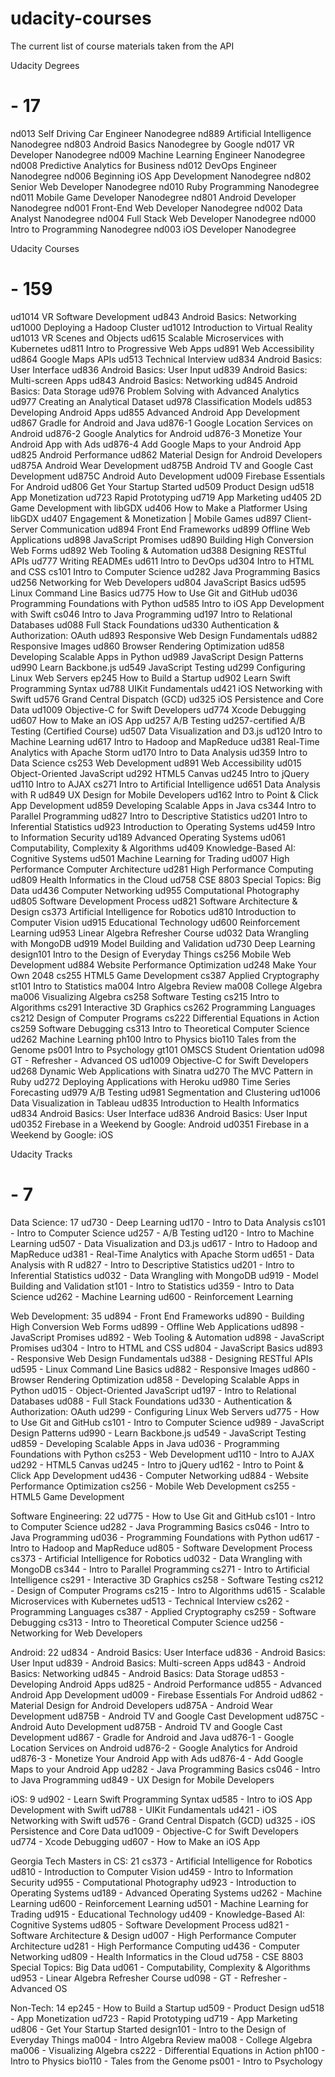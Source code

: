 # udacity-courses

The current list of course materials taken from the API

Udacity Degrees
# - 17
nd013 Self Driving Car Engineer Nanodegree
nd889 Artificial Intelligence Nanodegree
nd803 Android Basics Nanodegree by Google
nd017 VR Developer Nanodegree
nd009 Machine Learning Engineer Nanodegree
nd008 Predictive Analytics for Business
nd012 DevOps Engineer Nanodegree
nd006 Beginning iOS App Development Nanodegree
nd802 Senior Web Developer Nanodegree
nd010 Ruby Programming Nanodegree
nd011 Mobile Game Developer Nanodegree
nd801 Android Developer Nanodegree
nd001 Front-End Web Developer Nanodegree
nd002 Data Analyst Nanodegree
nd004 Full Stack Web Developer Nanodegree
nd000 Intro to Programming Nanodegree
nd003 iOS Developer Nanodegree

Udacity Courses
# - 159
ud1014 VR Software Development
ud843 Android Basics: Networking
ud1000 Deploying a Hadoop Cluster
ud1012 Introduction to Virtual Reality
ud1013 VR Scenes and Objects
ud615 Scalable Microservices with Kubernetes
ud811 Intro to Progressive Web Apps
ud891 Web Accessibility
ud864 Google Maps APIs
ud513 Technical Interview
ud834 Android Basics: User Interface
ud836 Android Basics: User Input
ud839 Android Basics: Multi-screen Apps
ud843 Android Basics: Networking
ud845 Android Basics: Data Storage
ud976 Problem Solving with Advanced Analytics
ud977 Creating an Analytical Dataset
ud978 Classification Models
ud853 Developing Android Apps
ud855 Advanced Android App Development
ud867 Gradle for Android and Java
ud876-1 Google Location Services on Android
ud876-2 Google Analytics for Android
ud876-3 Monetize Your Android App with Ads
ud876-4 Add Google Maps to your Android App
ud825 Android Performance
ud862 Material Design for Android Developers
ud875A Android Wear Development
ud875B Android TV and Google Cast Development
ud875C Android Auto Development
ud009 Firebase Essentials For Android
ud806 Get Your Startup Started
ud509 Product Design
ud518 App Monetization
ud723 Rapid Prototyping
ud719 App Marketing
ud405 2D Game Development with libGDX
ud406 How to Make a Platformer Using libGDX
ud407 Engagement & Monetization | Mobile Games
ud897 Client-Server Communication
ud894 Front End Frameworks
ud899 Offline Web Applications
ud898 JavaScript Promises
ud890 Building High Conversion Web Forms
ud892 Web Tooling & Automation
ud388 Designing RESTful APIs
ud777 Writing READMEs
ud611 Intro to DevOps
ud304 Intro to HTML and CSS
cs101 Intro to Computer Science
ud282 Java Programming Basics
ud256 Networking for Web Developers
ud804 JavaScript Basics
ud595 Linux Command Line Basics
ud775 How to Use Git and GitHub
ud036 Programming Foundations with Python
ud585 Intro to iOS App Development with Swift
cs046 Intro to Java Programming
ud197 Intro to Relational Databases
ud088 Full Stack Foundations
ud330 Authentication & Authorization: OAuth
ud893 Responsive Web Design Fundamentals
ud882 Responsive Images
ud860 Browser Rendering Optimization
ud858 Developing Scalable Apps in Python
ud989 JavaScript Design Patterns
ud990 Learn Backbone.js
ud549 JavaScript Testing
ud299 Configuring Linux Web Servers
ep245 How to Build a Startup
ud902 Learn Swift Programming Syntax
ud788 UIKit Fundamentals
ud421 iOS Networking with Swift
ud576 Grand Central Dispatch (GCD)
ud325 iOS Persistence and Core Data
ud1009 Objective-C for Swift Developers
ud774 Xcode Debugging
ud607 How to Make an iOS App
ud257 A/B Testing
ud257-certified A/B Testing (Certified Course)
ud507 Data Visualization and D3.js
ud120 Intro to Machine Learning
ud617 Intro to Hadoop and MapReduce
ud381 Real-Time Analytics with Apache Storm
ud170 Intro to Data Analysis
ud359 Intro to Data Science
cs253 Web Development
ud891 Web Accessibility
ud015 Object-Oriented JavaScript
ud292 HTML5 Canvas
ud245 Intro to jQuery
ud110 Intro to AJAX
cs271 Intro to Artificial Intelligence
ud651 Data Analysis with R
ud849 UX Design for Mobile Developers
ud162 Intro to Point & Click App Development
ud859 Developing Scalable Apps in Java
cs344 Intro to Parallel Programming
ud827 Intro to Descriptive Statistics
ud201 Intro to Inferential Statistics
ud923 Introduction to Operating Systems
ud459 Intro to Information Security
ud189 Advanced Operating Systems
ud061 Computability, Complexity & Algorithms
ud409 Knowledge-Based AI: Cognitive Systems
ud501 Machine Learning for Trading
ud007 High Performance Computer Architecture
ud281 High Performance Computing
ud809 Health Informatics in the Cloud
ud758 CSE 8803 Special Topics: Big Data
ud436 Computer Networking
ud955 Computational Photography
ud805 Software Development Process
ud821 Software Architecture & Design
cs373 Artificial Intelligence for Robotics
ud810 Introduction to Computer Vision
ud915 Educational Technology
ud600 Reinforcement Learning
ud953 Linear Algebra Refresher Course
ud032 Data Wrangling with MongoDB
ud919 Model Building and Validation
ud730 Deep Learning
design101 Intro to the Design of Everyday Things
cs256 Mobile Web Development
ud884 Website Performance Optimization
ud248 Make Your Own 2048
cs255 HTML5 Game Development
cs387 Applied Cryptography
st101 Intro to Statistics
ma004 Intro Algebra Review
ma008 College Algebra
ma006 Visualizing Algebra
cs258 Software Testing
cs215 Intro to Algorithms
cs291 Interactive 3D Graphics
cs262 Programming Languages
cs212 Design of Computer Programs
cs222 Differential Equations in Action
cs259 Software Debugging
cs313 Intro to Theoretical Computer Science
ud262 Machine Learning
ph100 Intro to Physics
bio110 Tales from the Genome
ps001 Intro to Psychology
gt101 OMSCS Student Orientation
ud098 GT - Refresher - Advanced OS
ud1009 Objective-C for Swift Developers
ud268 Dynamic Web Applications with Sinatra
ud270 The MVC Pattern in Ruby
ud272 Deploying Applications with Heroku
ud980 Time Series Forecasting
ud979 A/B Testing
ud981 Segmentation and Clustering
ud1006 Data Visualization in Tableau
ud835 Introduction to Health Informatics
ud834 Android Basics: User Interface
ud836 Android Basics: User Input
ud0352 Firebase in a Weekend by Google: Android
ud0351 Firebase in a Weekend by Google: iOS

Udacity Tracks
# - 7

Data Science: 17
ud730 - Deep Learning
ud170 - Intro to Data Analysis
cs101 - Intro to Computer Science
ud257 - A/B Testing
ud120 - Intro to Machine Learning
ud507 - Data Visualization and D3.js
ud617 - Intro to Hadoop and MapReduce
ud381 - Real-Time Analytics with Apache Storm
ud651 - Data Analysis with R
ud827 - Intro to Descriptive Statistics
ud201 - Intro to Inferential Statistics
ud032 - Data Wrangling with MongoDB
ud919 - Model Building and Validation
st101 - Intro to Statistics
ud359 - Intro to Data Science
ud262 - Machine Learning
ud600 - Reinforcement Learning

Web Development: 35
ud894 - Front End Frameworks
ud890 - Building High Conversion Web Forms
ud899 - Offline Web Applications
ud898 - JavaScript Promises
ud892 - Web Tooling & Automation
ud898 - JavaScript Promises
ud304 - Intro to HTML and CSS
ud804 - JavaScript Basics
ud893 - Responsive Web Design Fundamentals
ud388 - Designing RESTful APIs
ud595 - Linux Command Line Basics
ud882 - Responsive Images
ud860 - Browser Rendering Optimization
ud858 - Developing Scalable Apps in Python
ud015 - Object-Oriented JavaScript
ud197 - Intro to Relational Databases
ud088 - Full Stack Foundations
ud330 - Authentication & Authorization: OAuth
ud299 - Configuring Linux Web Servers
ud775 - How to Use Git and GitHub
cs101 - Intro to Computer Science
ud989 - JavaScript Design Patterns
ud990 - Learn Backbone.js
ud549 - JavaScript Testing
ud859 - Developing Scalable Apps in Java
ud036 - Programming Foundations with Python
cs253 - Web Development
ud110 - Intro to AJAX
ud292 - HTML5 Canvas
ud245 - Intro to jQuery
ud162 - Intro to Point & Click App Development
ud436 - Computer Networking
ud884 - Website Performance Optimization
cs256 - Mobile Web Development
cs255 - HTML5 Game Development

Software Engineering: 22
ud775 - How to Use Git and GitHub
cs101 - Intro to Computer Science
ud282 - Java Programming Basics
cs046 - Intro to Java Programming
ud036 - Programming Foundations with Python
ud617 - Intro to Hadoop and MapReduce
ud805 - Software Development Process
cs373 - Artificial Intelligence for Robotics
ud032 - Data Wrangling with MongoDB
cs344 - Intro to Parallel Programming
cs271 - Intro to Artificial Intelligence
cs291 - Interactive 3D Graphics
cs258 - Software Testing
cs212 - Design of Computer Programs
cs215 - Intro to Algorithms
ud615 - Scalable Microservices with Kubernetes
ud513 - Technical Interview
cs262 - Programming Languages
cs387 - Applied Cryptography
cs259 - Software Debugging
cs313 - Intro to Theoretical Computer Science
ud256 - Networking for Web Developers

Android: 22
ud834 - Android Basics: User Interface
ud836 - Android Basics: User Input
ud839 - Android Basics: Multi-screen Apps
ud843 - Android Basics: Networking
ud845 - Android Basics: Data Storage
ud853 - Developing Android Apps
ud825 - Android Performance
ud855 - Advanced Android App Development
ud009 - Firebase Essentials For Android
ud862 - Material Design for Android Developers
ud875A - Android Wear Development
ud875B - Android TV and Google Cast Development
ud875C - Android Auto Development
ud875B - Android TV and Google Cast Development
ud867 - Gradle for Android and Java
ud876-1 - Google Location Services on Android
ud876-2 - Google Analytics for Android
ud876-3 - Monetize Your Android App with Ads
ud876-4 - Add Google Maps to your Android App
ud282 - Java Programming Basics
cs046 - Intro to Java Programming
ud849 - UX Design for Mobile Developers

iOS: 9
ud902 - Learn Swift Programming Syntax
ud585 - Intro to iOS App Development with Swift
ud788 - UIKit Fundamentals
ud421 - iOS Networking with Swift
ud576 - Grand Central Dispatch (GCD)
ud325 - iOS Persistence and Core Data
ud1009 - Objective-C for Swift Developers
ud774 - Xcode Debugging
ud607 - How to Make an iOS App

Georgia Tech Masters in CS: 21
cs373 - Artificial Intelligence for Robotics
ud810 - Introduction to Computer Vision
ud459 - Intro to Information Security
ud955 - Computational Photography
ud923 - Introduction to Operating Systems
ud189 - Advanced Operating Systems
ud262 - Machine Learning
ud600 - Reinforcement Learning
ud501 - Machine Learning for Trading
ud915 - Educational Technology
ud409 - Knowledge-Based AI: Cognitive Systems
ud805 - Software Development Process
ud821 - Software Architecture & Design
ud007 - High Performance Computer Architecture
ud281 - High Performance Computing
ud436 - Computer Networking
ud809 - Health Informatics in the Cloud
ud758 - CSE 8803 Special Topics: Big Data
ud061 - Computability, Complexity & Algorithms
ud953 - Linear Algebra Refresher Course
ud098 - GT - Refresher - Advanced OS

Non-Tech: 14
ep245 - How to Build a Startup
ud509 - Product Design
ud518 - App Monetization
ud723 - Rapid Prototyping
ud719 - App Marketing
ud806 - Get Your Startup Started
design101 - Intro to the Design of Everyday Things
ma004 - Intro Algebra Review
ma008 - College Algebra
ma006 - Visualizing Algebra
cs222 - Differential Equations in Action
ph100 - Intro to Physics
bio110 - Tales from the Genome
ps001 - Intro to Psychology

